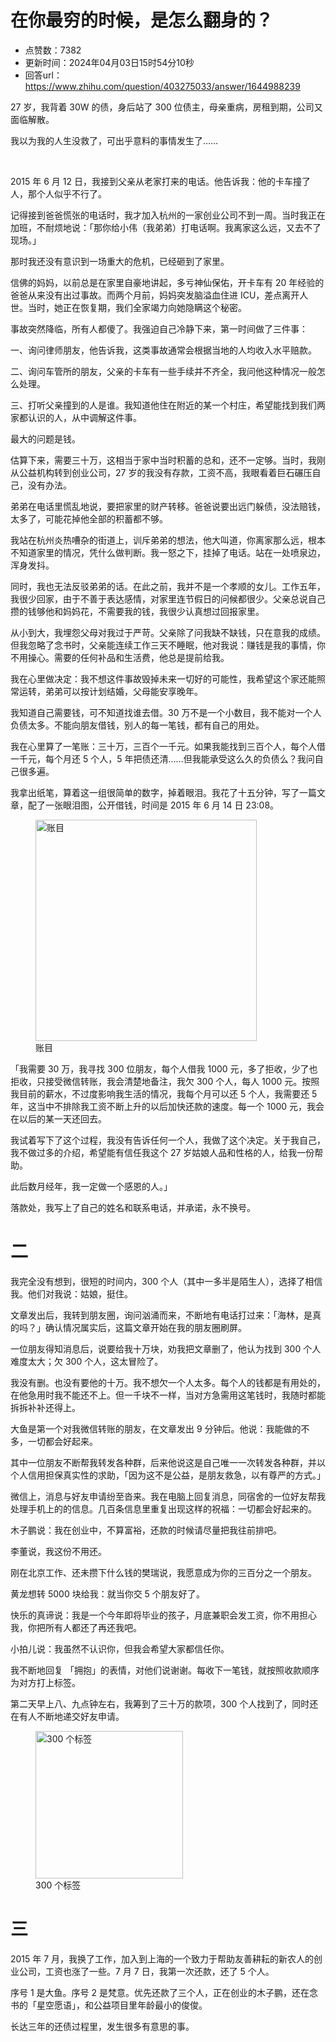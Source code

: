 # 在你最穷的时候，是怎么翻身的？
- 点赞数：7382
- 更新时间：2024年04月03日15时54分10秒
- 回答url：https://www.zhihu.com/question/403275033/answer/1644988239
<body>
 <p>27 岁<span><span>，</span></span>我背着 30W 的债<span><span>，</span></span>身后站了 300 位债主<span><span>，</span></span>母亲重病<span><span>，</span></span>房租到期<span><span>，</span></span>公司又面临解散<span><span>。</span></span></p>
 <p>我以为我的人生没救了<span><span>，</span></span>可出乎意料的事情发生了……</p>
 <p class="ztext-empty-paragraph"><br></p>
 <p>2015 年 6 月 12 日<span><span>，</span></span>我接到父亲从老家打来的电话<span><span>。</span></span>他告诉我<span><span>：</span></span>他的卡车撞了人<span><span>，</span></span>那个人似乎不行了<span><span>。</span></span></p>
 <p>记得接到爸爸慌张的电话时<span><span>，</span></span>我才加入杭州的一家创业公司不到一周<span><span>。</span></span>当时我正在加班<span><span>，</span></span>不耐烦地说<span><span>：</span></span><span><span>「</span></span>那你给小伟<span><span>（</span></span>我弟弟<span><span>）</span></span>打电话啊<span><span>。</span></span>我离家这么远<span><span>，</span></span>又去不了现场<span><span>。</span></span><span><span>」</span></span></p>
 <p>那时我还没有意识到一场重大的危机<span><span>，</span></span>已经砸到了家里<span><span>。</span></span></p>
 <p>信佛的妈妈<span><span>，</span></span>以前总是在家里自豪地讲起<span><span>，</span></span>多亏神仙保佑<span><span>，</span></span>开卡车有 20 年经验的爸爸从来没有出过事故<span><span>。</span></span>而两个月前<span><span>，</span></span>妈妈突发脑溢血住进 ICU<span><span>，</span></span>差点离开人世<span><span>。</span></span>当时<span><span>，</span></span>她正在恢复期<span><span>，</span></span>我们全家竭力向她隐瞒这个秘密<span><span>。</span></span></p>
 <p>事故突然降临<span><span>，</span></span>所有人都傻了<span><span>。</span></span>我强迫自己冷静下来<span><span>，</span></span>第一时间做了三件事<span><span>：</span></span></p>
 <p>一<span><span>、</span></span>询问律师朋友<span><span>，</span></span>他告诉我<span><span>，</span></span>这类事故通常会根据当地的人均收入水平赔款<span><span>。</span></span></p>
 <p>二<span><span>、</span></span>询问车管所的朋友<span><span>，</span></span>父亲的卡车有一些手续并不齐全<span><span>，</span></span>我问他这种情况一般怎么处理<span><span>。</span></span></p>
 <p>三<span><span>、</span></span>打听父亲撞到的人是谁<span><span>。</span></span>我知道他住在附近的某一个村庄<span><span>，</span></span>希望能找到我们两家都认识的人<span><span>，</span></span>从中调解这件事<span><span>。</span></span></p>
 <p>最大的问题是钱<span><span>。</span></span></p>
 <p>估算下来<span><span>，</span></span>需要三十万<span><span>，</span></span>这相当于家中当时积蓄的总和<span><span>，</span></span>还不一定够<span><span>。</span></span>当时<span><span>，</span></span>我刚从公益机构转到创业公司<span><span>，</span></span>27 岁的我没有存款<span><span>，</span></span>工资不高<span><span>，</span></span>我眼看着巨石碾压自己<span><span>，</span></span>没有办法<span><span>。</span></span></p>
 <p>弟弟在电话里慌乱地说<span><span>，</span></span>要把家里的财产转移<span><span>。</span></span>爸爸说要出远门躲债<span><span>，</span></span>没法赔钱<span><span>，</span></span>太多了<span><span>，</span></span>可能花掉他全部的积蓄都不够<span><span>。</span></span></p>
 <p>我站在杭州炎热嘈杂的街道上<span><span>，</span></span>训斥弟弟的想法<span><span>，</span></span>他大叫道<span><span>，</span></span>你离家那么远<span><span>，</span></span>根本不知道家里的情况<span><span>，</span></span>凭什么做判断<span><span>。</span></span>我一怒之下<span><span>，</span></span>挂掉了电话<span><span>。</span></span>站在一处喷泉边<span><span>，</span></span>浑身发抖<span><span>。</span></span></p>
 <p>同时<span><span>，</span></span>我也无法反驳弟弟的话<span><span>。</span></span>在此之前<span><span>，</span></span>我并不是一个孝顺的女儿<span><span>。</span></span>工作五年<span><span>，</span></span>我很少回家<span><span>，</span></span>由于不善于表达感情<span><span>，</span></span>对家里连节假日的问候都很少<span><span>。</span></span>父亲总说自己攒的钱够他和妈妈花<span><span>，</span></span>不需要我的钱<span><span>，</span></span>我很少认真想过回报家里<span><span>。</span></span></p>
 <p>从小到大<span><span>，</span></span>我埋怨父母对我过于严苛<span><span>。</span></span>父亲除了问我缺不缺钱<span><span>，</span></span>只在意我的成绩<span><span>。</span></span>但我忽略了念书时<span><span>，</span></span>父亲能连续工作三天不睡眠<span><span>，</span></span>他对我说<span><span>：</span></span>赚钱是我的事情<span><span>，</span></span>你不用操心<span><span>。</span></span>需要的任何补品和生活费<span><span>，</span></span>他总是提前给我<span><span>。</span></span></p>
 <p>我在心里做决定<span><span>：</span></span>我不想这件事故毁掉未来一切好的可能性<span><span>，</span></span>我希望这个家还能照常运转<span><span>，</span></span>弟弟可以按计划结婚<span><span>，</span></span>父母能安享晚年<span><span>。</span></span></p>
 <p>我知道自己需要钱<span><span>，</span></span>可不知道找谁去借<span><span>。</span></span>30 万不是一个小数目<span><span>，</span></span>我不能对一个人负债太多<span><span>。</span></span>不能向朋友借钱<span><span>，</span></span>别人的每一笔钱<span><span>，</span></span>都有自己的用处<span><span>。</span></span></p>
 <p>我在心里算了一笔账<span><span>：</span></span>三十万<span><span>，</span></span>三百个一千元<span><span>。</span></span>如果我能找到三百个人<span><span>，</span></span>每个人借一千元<span><span>，</span></span>每个月还 5 个人<span><span>，</span></span>5 年把债还清……但我能承受这么久的负债么<span><span>？</span></span>我问自己很多遍<span><span>。</span></span></p>
 <p>我拿出纸笔<span><span>，</span></span>算着这一组很简单的数字<span><span>，</span></span>掉着眼泪<span><span>。</span></span>我花了十五分钟<span><span>，</span></span>写了一篇文章<span><span>，</span></span>配了一张眼泪图<span><span>，</span></span>公开借钱<span><span>，</span></span>时间是 2015 年 6 月 14 日 23:08<span><span>。</span></span></p>
 <figure>
  <img src="https://picx.zhimg.com/50/v2-6a1a2a08236eeffb999aa2e5974bab9d_720w.jpg?source=1940ef5c" alt="账目" data-rawwidth="354" data-rawheight="199" data-original-token="v2-6a1a2a08236eeffb999aa2e5974bab9d" class="content_image" width="354">
  <figcaption>
   账目
  </figcaption>
 </figure>
 <p><span><span>「</span></span>我需要 30 万<span><span>，</span></span>我寻找 300 位朋友<span><span>，</span></span>每个人借我 1000 元<span><span>，</span></span>多了拒收<span><span>，</span></span>少了也拒收<span><span>，</span></span>只接受微信转账<span><span>，</span></span>我会清楚地备注<span><span>，</span></span>我欠 300 个人<span><span>，</span></span>每人 1000 元<span><span>。</span></span>按照我目前的薪水<span><span>，</span></span>不过度影响我生活的情况<span><span>，</span></span>我每个月可以还 5 个人<span><span>，</span></span>我需要还 5 年<span><span>，</span></span>这当中不排除我工资不断上升的以后加快还款的速度<span><span>。</span></span>每一个 1000 元<span><span>，</span></span>我会在以后的某一天还回去<span><span>。</span></span></p>
 <p>我试着写下了这个过程<span><span>，</span></span>我没有告诉任何一个人<span><span>，</span></span>我做了这个决定<span><span>。</span></span>关于我自己<span><span>，</span></span>我不做过多的介绍<span><span>，</span></span>希望能有信任我这个 27 岁姑娘人品和性格的人<span><span>，</span></span>给我一份帮助<span><span>。</span></span></p>
 <p>此后数月经年<span><span>，</span></span>我一定做一个感恩的人<span><span>。</span></span><span><span>」</span></span></p>
 <p>落款处<span><span>，</span></span>我写上了自己的姓名和联系电话<span><span>，</span></span>并承诺<span><span>，</span></span>永不换号<span><span>。</span></span></p>
 <h1>二</h1>
 <p>我完全没有想到<span><span>，</span></span>很短的时间内<span><span>，</span></span>300 个人<span><span>（</span></span>其中一多半是陌生人<span><span>）</span></span><span><span>，</span></span>选择了相信我<span><span>。</span></span>他们对我说<span><span>：</span></span>姑娘<span><span>，</span></span>挺住<span><span>。</span></span></p>
 <p>文章发出后<span><span>，</span></span>我转到朋友圈<span><span>，</span></span>询问汹涌而来<span><span>，</span></span>不断地有电话打过来<span><span>：</span></span><span><span>「</span></span>海林<span><span>，</span></span>是真的吗<span><span>？</span></span><span><span>」</span></span>确认情况属实后<span><span>，</span></span>这篇文章开始在我的朋友圈刷屏<span><span>。</span></span></p>
 <p>一位朋友得知消息后<span><span>，</span></span>说要给我十万块<span><span>，</span></span>劝我把文章删了<span><span>，</span></span>他认为找到 300 个人难度太大<span><span>；</span></span>欠 300 个人<span><span>，</span></span>这太冒险了<span><span>。</span></span></p>
 <p>我没有删<span><span>。</span></span>也没有要他的十万<span><span>。</span></span>我不想欠一个人太多<span><span>。</span></span>每个人的钱都是有用处的<span><span>，</span></span>在他急用时我不能还不上<span><span>。</span></span>但一千块不一样<span><span>，</span></span>当对方急需用这笔钱时<span><span>，</span></span>我随时都能拆拆补补还得上<span><span>。</span></span></p>
 <p>大鱼是第一个对我微信转账的朋友<span><span>，</span></span>在文章发出 9 分钟后<span><span>。</span></span>他说<span><span>：</span></span>我能做的不多<span><span>，</span></span>一切都会好起来<span><span>。</span></span></p>
 <p>其中一位朋友不断帮我转发各种群<span><span>，</span></span>后来他说这是自己唯一一次转发各种群<span><span>，</span></span>并以个人信用担保真实性的求助<span><span>，</span></span><span><span>「</span></span>因为这不是公益<span><span>，</span></span>是朋友救急<span><span>，</span></span>以有尊严的方式<span><span>。</span></span><span><span>」</span></span></p>
 <p>微信上<span><span>，</span></span>消息与好友申请纷至沓来<span><span>。</span></span>我在电脑上回复消息<span><span>，</span></span>同宿舍的一位好友帮我处理手机上的的信息<span><span>。</span></span>几百条信息里重复出现这样的祝福<span><span>：</span></span>一切都会好起来的<span><span>。</span></span></p>
 <p>木子鹏说<span><span>：</span></span>我在创业中<span><span>，</span></span>不算富裕<span><span>，</span></span>还款的时候请尽量把我往前排吧<span><span>。</span></span></p>
 <p>李董说<span><span>，</span></span>我这份不用还<span><span>。</span></span></p>
 <p>刚在北京工作<span><span>、</span></span>还未攒下什么钱的樊瑞说<span><span>，</span></span>我愿意成为你的三百分之一个朋友<span><span>。</span></span></p>
 <p>黄龙想转 5000 块给我<span><span>：</span></span>就当你交 5 个朋友好了<span><span>。</span></span></p>
 <p>快乐的真谛说<span><span>：</span></span>我是一个今年即将毕业的孩子<span><span>，</span></span>月底兼职会发工资<span><span>，</span></span>你不用担心我<span><span>，</span></span>你把所有人都还了再还我吧<span><span>。</span></span></p>
 <p>小拍儿说<span><span>：</span></span>我虽然不认识你<span><span>，</span></span>但我会希望大家都信任你<span><span>。</span></span></p>
 <p>我不断地回复 <span><span>「</span></span>拥抱<span><span>」</span></span>的表情<span><span>，</span></span>对他们说谢谢<span><span>。</span></span>每收下一笔钱<span><span>，</span></span>就按照收款顺序为对方打上标签<span><span>。</span></span></p>
 <p>第二天早上八<span><span>、</span></span>九点钟左右<span><span>，</span></span>我筹到了三十万的款项<span><span>，</span></span>300 个人找到了<span><span>，</span></span>同时还在有人不断地递交好友申请<span><span>。</span></span></p>
 <figure>
  <img src="https://pic1.zhimg.com/50/v2-0a473624a45b67d626ca6afae93d57dc_720w.jpg?source=1940ef5c" alt="300 个标签" data-rawwidth="236" data-rawheight="316" data-original-token="v2-0a473624a45b67d626ca6afae93d57dc" class="content_image" width="236">
  <figcaption>
   300 个标签
  </figcaption>
 </figure>
 <h1>三</h1>
 <p>2015 年 7 月<span><span>，</span></span>我换了工作<span><span>，</span></span>加入到上海的一个致力于帮助友善耕耘的新农人的创业公司<span><span>，</span></span>工资也涨了一些<span><span>。</span></span>7 月 7 日<span><span>，</span></span>我第一次还款<span><span>，</span></span>还了 5 个人<span><span>。</span></span></p>
 <p>序号 1 是大鱼<span><span>。</span></span>序号 2 是梵意<span><span>。</span></span>优先还款了三个人<span><span>，</span></span>正在创业的木子鹏<span><span>，</span></span>还在念书的<span><span>「</span></span>星空愿语<span><span>」</span></span><span><span>，</span></span>和公益项目里年龄最小的俊俊<span><span>。</span></span></p>
 <p>长达三年的还债过程里<span><span>，</span></span>发生很多有意思的事<span><span>。</span></span></p>
</body>